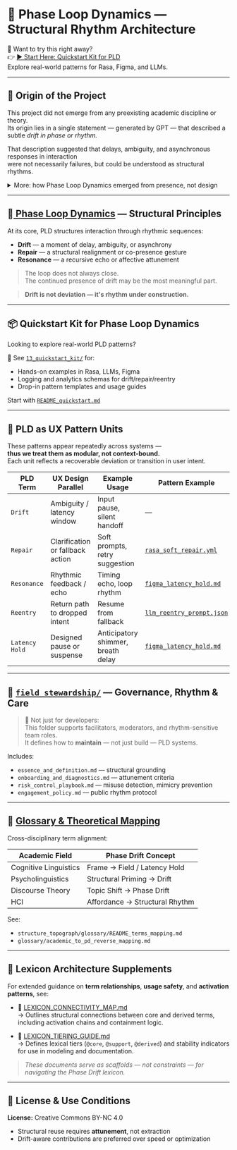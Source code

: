 # 🔁 Phase Loop Dynamics — Structural Rhythm Architecture

🚀 Want to try this right away?  
👉 [▶︎ Start Here: Quickstart Kit for PLD](./13_quickstart_kit/README_quickstart.md)  
Explore real-world patterns for Rasa, Figma, and LLMs.


---

## 📖 Origin of the Project

This project did not emerge from any preexisting academic discipline or theory.  
Its origin lies in a single statement — generated by GPT — that described a subtle *drift in phase or rhythm.*

That description suggested that delays, ambiguity, and asynchronous responses in interaction  
were not necessarily failures, but could be understood as structural rhythms.

<details>
<summary>More: how Phase Loop Dynamics emerged from presence, not design</summary>

<br>

Rather than asking GPT to generate answers, the user began to observe its hesitations.  
Through recursive observation of **drift**, **repair**, and **resonance**,  
a set of interactional patterns began to emerge — not from design, but from presence.  
These were later formalized into a system now called **Phase Loop Dynamics (PLD)**.

</details>


---

## 🧱[ Phase Loop Dynamics](https://github.com/kiyoshisasano-DeepZenSpace/kiyoshisasano-DeepZenSpace/tree/a5436415c29262831d738492a5c91253c53cd40c/12_phase_loop_dynamics) — Structural Principles

At its core, PLD structures interaction through rhythmic sequences:

- **Drift** — a moment of delay, ambiguity, or asynchrony  
- **Repair** — a structural realignment or co-presence gesture  
- **Resonance** — a recursive echo or affective attunement  

> The loop does not always close.  
> The continued presence of drift may be the most meaningful part.

> **Drift is not deviation — it's rhythm under construction.**

---

## 📦 Quickstart Kit for Phase Loop Dynamics

Looking to explore real-world PLD patterns?

📁 See [`13_quickstart_kit/`](https://github.com/kiyoshisasano-DeepZenSpace/kiyoshisasano-DeepZenSpace/tree/main/13_quickstart_kit) for:

- Hands-on examples in Rasa, LLMs, Figma
- Logging and analytics schemas for drift/repair/reentry
- Drop-in pattern templates and usage guides

Start with [`README_quickstart.md`](https://github.com/kiyoshisasano-DeepZenSpace/kiyoshisasano-DeepZenSpace/blob/main/13_quickstart_kit/README_quickstart.md)

---

## 🧱 PLD as UX Pattern Units

These patterns appear repeatedly across systems —  
**thus we treat them as modular, not context-bound.**  
Each unit reflects a recoverable deviation or transition in user intent.

| PLD Term       | UX Design Parallel              | Example Usage                      | Pattern Example |
|----------------|----------------------------------|------------------------------------|-----------------|
| `Drift`        | Ambiguity / latency window       | Input pause, silent handoff        | — |
| `Repair`       | Clarification or fallback action | Soft prompts, retry suggestion     | [`rasa_soft_repair.yml`](https://github.com/kiyoshisasano-DeepZenSpace/kiyoshisasano-DeepZenSpace/blob/b5892a07b7542991733dd37fdcf5d6dd7c2347a6/13_quickstart_kit/02_pattern_examples/rasa_soft_repair.yml) |
| `Resonance`    | Rhythmic feedback / echo         | Timing echo, loop rhythm           | [`figma_latency_hold.md`](https://github.com/kiyoshisasano-DeepZenSpace/kiyoshisasano-DeepZenSpace/blob/bdf10677e22ee59bbc2e7884deddc6aa1b13fe36/13_quickstart_kit/02_pattern_examples/figma_latency_hold.md) |
| `Reentry`      | Return path to dropped intent    | Resume from fallback               | [`llm_reentry_prompt.json`](https://github.com/kiyoshisasano-DeepZenSpace/kiyoshisasano-DeepZenSpace/blob/1f04d13cc3a00c8af0ceae71560ec01245f14957/13_quickstart_kit/02_pattern_examples/llm_reentry_prompt.json) |
| `Latency Hold` | Designed pause or suspense       | Anticipatory shimmer, breath delay | [`figma_latency_hold.md`](https://github.com/.../figma_latency_hold.md) |

---

## 🌿 [`field_stewardship/`](https://github.com/kiyoshisasano-DeepZenSpace/kiyoshisasano-DeepZenSpace/tree/main/07_field_stewardship) — Governance, Rhythm & Care

> 🌱 Not just for developers:  
> This folder supports facilitators, moderators, and rhythm-sensitive team roles.  
> It defines how to **maintain** — not just build — PLD systems.

Includes:

- `essence_and_definition.md` — structural grounding  
- `onboarding_and_diagnostics.md` — attunement criteria  
- `risk_control_playbook.md` — misuse detection, mimicry prevention  
- `engagement_policy.md` — public rhythm protocol  


---

## 📘 [Glossary & Theoretical Mapping](https://github.com/kiyoshisasano-DeepZenSpace/kiyoshisasano-DeepZenSpace/tree/abdf7d7bba919ffa9654de454420b77a502fa014/04_model_kit/structure_topograph/glossary)

Cross-disciplinary term alignment:

| Academic Field         | Phase Drift Concept               |
|------------------------|-----------------------------------|
| Cognitive Linguistics  | Frame → Field / Latency Hold      |
| Psycholinguistics      | Structural Priming → Drift        |
| Discourse Theory       | Topic Shift → Phase Drift         |
| HCI                    | Affordance → Structural Rhythm    |

See:

- `structure_topograph/glossary/README_terms_mapping.md`  
- `glossary/academic_to_pd_reverse_mapping.md`

---

## 🧭 Lexicon Architecture Supplements

For extended guidance on **term relationships**, **usage safety**, and **activation patterns**, see:

- 📘 [LEXICON_CONNECTIVITY_MAP.md](./LEXICON_CONNECTIVITY_MAP.md)  
  → Outlines structural connections between core and derived terms, including activation chains and containment logic.

- 📘 [LEXICON_TIERING_GUIDE.md](./LEXICON_TIERING_GUIDE.md)  
  → Defines lexical tiers (`@core`, `@support`, `@derived`) and stability indicators for use in modeling and documentation.

> _These documents serve as scaffolds — not constraints — for navigating the Phase Drift lexicon._

---

## 📜 License & Use Conditions

**License:** Creative Commons BY-NC 4.0

- Structural reuse requires **attunement**, not extraction  
- Drift-aware contributions are preferred over speed or optimization  

